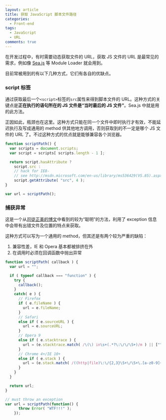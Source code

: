 ```yaml
---
layout: article
title: 获取 JavaScript 脚本文件路径
categories:
  - Front-end
tags:
  - JavaScript
  - URL
comments: true
---
```


在开发过程中，有时需要动态获取文件的 URL，获取 JS 文件的 URL 是最常见的需求，例如像 [Sea.js](http://seajs.org) 等 Module Loader 就会用到。

目前常被用到的有以下几种方式，它们有各自的优缺点。

### script 标签

通过获取最后一个`<script>`标签的`src`属性来得到脚本文件的 URL。这种方式的关键点是**正在执行的语句所在的 JS 文件是“当时最后的 JS 文件”**。Sea.js 中就是用的此方法。

正因如此，瓶颈也在这里。这种方式只能在同一个文件中即时执行才有效，不能延迟执行及写成通用的 method 供其他地方调用，否则获取到的不一定是哪个 JS 文件的 URL 了。不过这种方式的优点就是能够兼容各个浏览器。

```javascript
function scriptPath() {
  var scripts = document.scripts;
  var script = scripts[ scripts.length - 1 ];

  return script.hasAttribute ?
    script.src :
    // hack for IE8-
    // see http://msdn.microsoft.com/en-us/library/ms536429(VS.85).aspx
    script.getAttribute( "src", 4 );
}

var url = scriptPath();

```

### 捕获异常

这是一个从[司徒正美的博文](http://www.cnblogs.com/rubylouvre/archive/2010/04/06/1705817.html)中看到的较为“聪明”的方法，利用了 exception 信息中会带有出错文件及位置的特点来获取。

这种方式可以写为一个通用的 method，但其还是有两个较为严重的缺陷：

1. 兼容性差，IE 和 Opera 基本都被排挤在外
2. 在调用时必须在回调函数中抛出异常

```javascript
function scriptPath( callback ) {
  var url = "";

  if ( typeof callback === "function" ) {
    try {
      callback();
    }
    catch( e ) {
      // Firefox
      if ( e.fileName ) {
        url = e.fileName;
      }
      // Safari
      else if ( e.sourceURL ) {
        url = e.sourceURL;
      }
      // Opera 9
      else if ( e.stacktrace ) {
        url = (e.stacktrace.match( /\(\) in\s+(.*?\:\/\/\S+)/m ) || ["", ""])[1];
      }
      // Chrome 4+/IE 10+
      else if ( e.stack ) {
        url = (e.stack.match( /((http|file)\:\/{2,3}\S+\/\S+\.[a-z0-9]+)/i ) || ['',''])[1];
      }
    }
  }

  return url;
}

// must throw an exception
var url = scriptPath(function() {
      throw Error( "WTF!!!" );
    });

```
